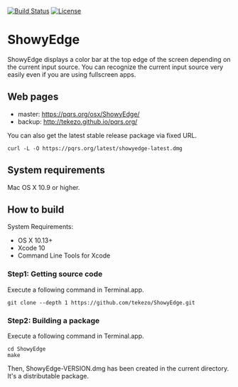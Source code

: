 [![Build Status](https://travis-ci.org/tekezo/ShowyEdge.svg?branch=master)](https://travis-ci.org/tekezo/ShowyEdge)
[![License](https://img.shields.io/badge/license-Public%20Domain-blue.svg)](https://github.com/tekezo/ShowyEdge/blob/master/LICENSE.md)

# ShowyEdge

ShowyEdge displays a color bar at the top edge of the screen depending on the current input source.
You can recognize the current input source very easily even if you are using fullscreen apps.

## Web pages

- master: <https://pqrs.org/osx/ShowyEdge/>
- backup: <http://tekezo.github.io/pqrs.org/>

You can also get the latest stable release package via fixed URL.

```shell
curl -L -O https://pqrs.org/latest/showyedge-latest.dmg
```

## System requirements

Mac OS X 10.9 or higher.

## How to build

System Requirements:

- OS X 10.13+
- Xcode 10
- Command Line Tools for Xcode

### Step1: Getting source code

Execute a following command in Terminal.app.

```shell
git clone --depth 1 https://github.com/tekezo/ShowyEdge.git
```

### Step2: Building a package

Execute a following command in Terminal.app.

```shell
cd ShowyEdge
make
```

Then, ShowyEdge-VERSION.dmg has been created in the current directory.
It's a distributable package.
